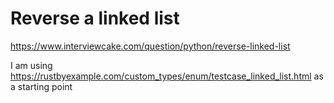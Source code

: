 # Reverse a linked list

https://www.interviewcake.com/question/python/reverse-linked-list

I am using https://rustbyexample.com/custom_types/enum/testcase_linked_list.html as a starting point